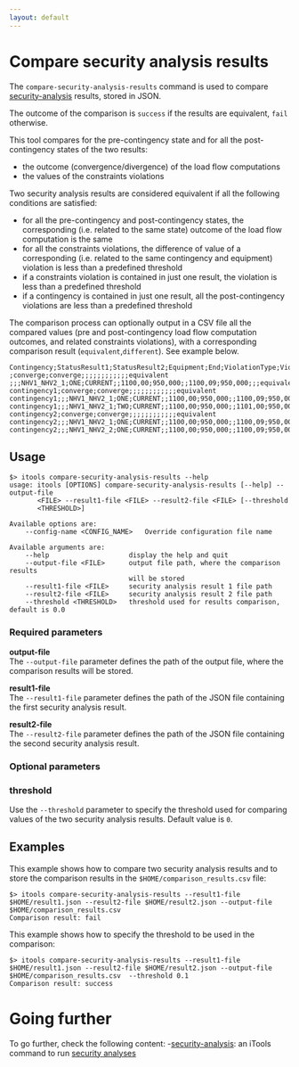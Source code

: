 ```yaml
---
layout: default
---
```

# Compare security analysis results

The `compare-security-analysis-results` command is used to compare [security-analysis](../../simulation/security/security.md#outputs) results, stored in JSON.

The outcome of the comparison is `success` if the results are equivalent, `fail` otherwise.  
  
This tool compares for the pre-contingency state and for all the post-contingency states of the two results:
- the outcome (convergence/divergence) of the load flow computations
- the values of the constraints violations
  
Two security analysis results are considered equivalent if all the following conditions are satisfied:
- for all the pre-contingency and post-contingency states, the corresponding (i.e. related to the same state) outcome of the load flow computation is the same
- for all the constraints violations, the difference of value of a corresponding (i.e. related to the same contingency
and equipment) violation is less than a predefined threshold
- if a constraints violation is contained in just one result, the violation is less than a predefined threshold
- if a contingency is contained in just one result, all the post-contingency violations are less than a predefined threshold
  
The comparison process can optionally output in a CSV file all the compared values (pre and post-contingency load flow computation outcomes, and related constraints violations), with a corresponding comparison result (`equivalent`,`different`). See example below.

```csv
Contingency;StatusResult1;StatusResult2;Equipment;End;ViolationType;ViolationNameResult1;ValueResult1;LimitResult1;ViolationNameResult2;ValueResult2;LimitResult2;ActionsResult1;ActionsResult2;Comparison
;converge;converge;;;;;;;;;;;;equivalent
;;;NHV1_NHV2_1;ONE;CURRENT;;1100,00;950,000;;1100,09;950,000;;;equivalent
contingency1;converge;converge;;;;;;;;;;;;equivalent
contingency1;;;NHV1_NHV2_1;ONE;CURRENT;;1100,00;950,000;;1100,09;950,000;;;equivalent
contingency1;;;NHV1_NHV2_1;TWO;CURRENT;;1100,00;950,000;;1101,00;950,000;;;different
contingency2;converge;converge;;;;;;;;;;;;equivalent
contingency2;;;NHV1_NHV2_1;ONE;CURRENT;;1100,00;950,000;;1100,09;950,000;;;equivalent
contingency2;;;NHV1_NHV2_2;ONE;CURRENT;;1100,00;950,000;;1100,09;950,000;;;equivalent
```

## Usage
```
$> itools compare-security-analysis-results --help
usage: itools [OPTIONS] compare-security-analysis-results [--help] --output-file
       <FILE> --result1-file <FILE> --result2-file <FILE> [--threshold
       <THRESHOLD>]

Available options are:
    --config-name <CONFIG_NAME>   Override configuration file name

Available arguments are:
    --help                    display the help and quit
    --output-file <FILE>      output file path, where the comparison results
                              will be stored
    --result1-file <FILE>     security analysis result 1 file path
    --result2-file <FILE>     security analysis result 2 file path
    --threshold <THRESHOLD>   threshold used for results comparison, default is 0.0
```

### Required parameters

**output-file**  
The `--output-file` parameter defines the path of the output file, where the comparison results will be stored.

**result1-file**  
The `--result1-file` parameter defines the path of the JSON file containing the first security analysis result. 

**result2-file**  
The `--result2-file` parameter defines the path of the JSON file containing the second security analysis result.

### Optional parameters

### threshold
Use the `--threshold` parameter to specify the threshold used for comparing values of the two security analysis results. Default value is `0`.

## Examples

This example shows how to compare two security analysis results and to store the comparison results in the `$HOME/comparison_results.csv` file:

```
$> itools compare-security-analysis-results --result1-file $HOME/result1.json --result2-file $HOME/result2.json --output-file $HOME/comparison_results.csv
Comparison result: fail
```

This example shows how to specify the threshold to be used in the comparison:

```
$> itools compare-security-analysis-results --result1-file $HOME/result1.json --result2-file $HOME/result2.json --output-file $HOME/comparison_results.csv  --threshold 0.1
Comparison result: success
```

# Going further
To go further, check the following content:
-[security-analysis](security-analysis.md): an iTools command to run [security analyses](../../simulation/security/security.md)

